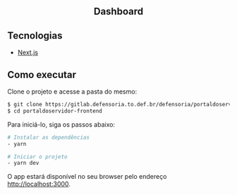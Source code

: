 <h2 align="center">Dashboard</h2>

## Tecnologias
- [Next.js](https://nextjs.org/)


## Como executar

Clone o projeto e acesse a pasta do mesmo:

```bash
$ git clone https://gitlab.defensoria.to.def.br/defensoria/portaldoservidor-frontend.git
$ cd portaldoservidor-frontend
```

Para iniciá-lo, siga os passos abaixo:

```bash
# Instalar as dependências
- yarn

# Iniciar o projeto
- yarn dev

```

O app estará disponível no seu browser pelo endereço [http://localhost:3000](http://localhost:3000).
